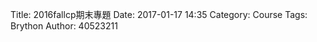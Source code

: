 Title: 2016fallcp期末專題
Date: 2017-01-17 14:35
Category: Course
Tags: Brython
Author: 40523211


<!-- PELICAN_END_SUMMARY -->



<!-- 導入 Brython 標準程式庫 -->
<script type="text/javascript" 
    src="https://cdn.rawgit.com/brython-dev/brython/master/www/src/brython_dist.js">
</script>

<!-- 啟動 Brython -->
<script>
window.onload=function(){
brython(1);
}
</script>


<!-- 以下實際利用  Brython 畫兩條直線 -->

<canvas id="japanflag1" width="600" height="600"></canvas>

<script type="text/python3">
from browser import document as doc
import math
# 準備繪圖畫布
canvas = doc["japanflag1"]
ctx = canvas.getContext("2d")

# 以下可以利用 ctx 物件進行畫圖
# 先畫一條直線
ctx.beginPath()
# 設定線的寬度為 1 個單位
ctx.lineWidth = 1
# 將畫筆移動到 (100, 100) 座標點

# 然後畫直線到 (150, 200) 座標點

# 畫右上左下的斜線

# 實際執行畫線
#左
ctx.moveTo(70, 125)
ctx.lineTo(65, 140)

ctx.moveTo(50, 100)
ctx.lineTo(75, 95)

ctx.moveTo(50, 100)
ctx.lineTo(70, 125)

ctx.moveTo(65, 140)
ctx.lineTo(60, 200)

ctx.moveTo(60, 200)
ctx.lineTo(58, 212.5)

ctx.moveTo(58, 212.5)
ctx.lineTo(57, 225)
#上
ctx.moveTo(75, 95)
ctx.lineTo(85, 87)

ctx.moveTo(85, 87)
ctx.lineTo(105,75)

ctx.moveTo(105, 75)
ctx.lineTo(120, 70)

ctx.moveTo(120, 70)
ctx.lineTo(135, 66)

ctx.moveTo(135, 66)
ctx.lineTo(150, 62.5)

ctx.moveTo(150, 62.5)
ctx.lineTo(165, 62.5)

ctx.moveTo(165, 62.5)
ctx.lineTo(180, 65)

ctx.moveTo(180, 65)
ctx.lineTo(195, 70)

ctx.moveTo(195, 70)
ctx.lineTo(220, 82)

ctx.moveTo(220, 82)
ctx.lineTo(235,92 )
#右
ctx.moveTo(235, 92)
ctx.lineTo(240, 102)

ctx.moveTo(240, 102)
ctx.lineTo(245, 120)

ctx.moveTo(245, 120)
ctx.lineTo(255, 230)

ctx.moveTo(255, 230)
ctx.lineTo(265, 245)

ctx.moveTo(265, 245)
ctx.lineTo(260, 260)
#右中
ctx.moveTo(200, 94)
ctx.lineTo(227,109)

ctx.moveTo(227, 109)
ctx.lineTo(208,132)

ctx.moveTo(200, 94)
ctx.lineTo(208,132)

ctx.moveTo(208, 132)
ctx.lineTo(204,230)

ctx.moveTo(204, 230)
ctx.lineTo(188,260)

ctx.moveTo(188, 132)
ctx.lineTo(182,200)

ctx.moveTo(182, 200)
ctx.lineTo(165,260)
#中髮
ctx.moveTo(188, 132)
ctx.lineTo(184,138)

ctx.moveTo(184, 138)
ctx.lineTo(165,110)

ctx.moveTo(165, 110)
ctx.lineTo(157,120)

ctx.moveTo(157, 120)
ctx.lineTo(145,95)

ctx.moveTo(145, 95)
ctx.lineTo(120,110)

ctx.moveTo(120, 110)
ctx.lineTo(119,100)

ctx.moveTo(119, 100)
ctx.lineTo(100,108)

ctx.moveTo(100, 108)
ctx.lineTo(90,120)


ctx.moveTo(90, 120)
ctx.lineTo(82,140)

ctx.moveTo(82, 140)
ctx.lineTo(82.2,190)

ctx.moveTo(82.2, 190)
ctx.lineTo(75,198)

ctx.moveTo(75, 198)
ctx.lineTo(74,200)

ctx.moveTo(74, 200)
ctx.lineTo(75,210)

ctx.moveTo(75, 210)
ctx.lineTo(83,220)
#脖子
ctx.moveTo(74, 230)
ctx.lineTo(90,210)

ctx.moveTo(90, 210)
ctx.lineTo(105,230)

ctx.moveTo(105, 230)
ctx.lineTo(120,210)

ctx.moveTo(120, 210)
ctx.lineTo(135,230)

ctx.moveTo(135, 230)
ctx.lineTo(150,210)

ctx.moveTo(150, 210)
ctx.lineTo(165,230)

ctx.moveTo(165, 230)
ctx.lineTo(180,210)
#下脖
ctx.moveTo(74, 230)
ctx.lineTo(90,250)

ctx.moveTo(90, 250)
ctx.lineTo(105,240)

ctx.moveTo(105, 240)
ctx.lineTo(120,250)

ctx.moveTo(120, 250)
ctx.lineTo(135,240)

ctx.moveTo(135, 240)
ctx.lineTo(150,250)

ctx.moveTo(150, 250)
ctx.lineTo(165,240)
#眉
ctx.moveTo(105, 140)
ctx.lineTo(125,130)

ctx.moveTo(140, 130)
ctx.lineTo(160,140)

#手
ctx.moveTo(90, 250)
ctx.lineTo(45,240)

ctx.moveTo(90, 250)
ctx.lineTo(85,280)

ctx.moveTo(88, 280)
ctx.lineTo(40,255)

ctx.moveTo(40, 255)
ctx.lineTo(15,255)

ctx.moveTo(15, 255)
ctx.lineTo(22,240)

ctx.moveTo(22, 240)
ctx.lineTo(27.5,230)

ctx.moveTo(27.5, 230)
ctx.lineTo(22,220)

ctx.moveTo(22, 220)
ctx.lineTo(45,240)

ctx.strokeStyle = "black"

ctx.stroke()
ctx.closePath()


ctx.beginPath()
ctx.fillStyle = 'white'
ctx.strokeStyle = "black"
ctx.arc(105, 160, 13, 0, 2*math.pi, False)
ctx.fill()
ctx.stroke()
ctx.closePath()

ctx.beginPath()
ctx.fillStyle = 'white'
ctx.strokeStyle = "white"
ctx.arc(107, 161, 12, 0, 2*math.pi, False)
ctx.fill()
ctx.stroke()
ctx.closePath()

ctx.beginPath()
ctx.fillStyle = 'pink'
ctx.strokeStyle = "black"
ctx.arc(105, 160, 10, 0, 2*math.pi, False)
ctx.fill()
ctx.stroke()
ctx.closePath()

ctx.beginPath()
ctx.fillStyle = 'pink'
ctx.strokeStyle = "pink"
ctx.arc(103, 166, 10, 0, 2*math.pi, False)
ctx.fill()
ctx.stroke()
ctx.closePath()

ctx.beginPath()
ctx.fillStyle = 'black'
ctx.strokeStyle = "black"
ctx.arc(103, 162, 1, 0, 2*math.pi, False)
ctx.fill()
ctx.stroke()
ctx.closePath()



ctx.beginPath()
ctx.fillStyle = 'pink'
ctx.strokeStyle = "black"
ctx.arc(160, 160, 10, 0, 2*math.pi, False)
ctx.fill()
ctx.stroke()
ctx.closePath()


ctx.beginPath()
ctx.fillStyle = 'pink'
ctx.strokeStyle = "pink"
ctx.arc(160, 166, 10, 0, 2*math.pi, False)
ctx.fill()
ctx.stroke()
ctx.closePath()

ctx.beginPath()
ctx.fillStyle = 'black'
ctx.strokeStyle = "black"
ctx.arc(157, 162, 1, 0, 2*math.pi, False)
ctx.fill()
ctx.stroke()
ctx.closePath()

ctx.beginPath()
ctx.fillStyle = 'black'
ctx.font = "24px Arial"
ctx.fillText("你到底在說甚麼", 60, 290)
ctx.fill()
ctx.stroke()
ctx.closePath()


ctx.stroke()
ctx.closePath()
</script>